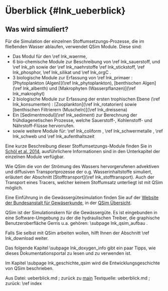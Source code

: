 Überblick  {#lnk_ueberblick}
=========
 
 
Was wird simuliert?
-------------------

<!-- In der Liste könnte man auch auf die Subpages verlinken
und die Subpages entsprechend anordnen...-->
Für die Simulation der einzelnen Stoffumsetzungs-Prozesse, die im fließenden 
Wasser ablaufen, verwendet QSim Module. Diese sind:
- Das Modul für den \ref lnk_waerme,
- 6 bio-chemische Module zur Beschreibung von \ref lnk_sauerstoff, und 
  \ref lnk_ph sowie der \ref lnk_naehrstoffe \ref lnk_stickstoff, 
  \ref lnk_phosphor, \ref lnk_silikat und \ref lnk_orgC .
- 3 biologische Module zur Erfassung von \ref lnk_primaer : 
  [Phytoplankton (Algen)](\ref lnk_phytoplankton), 
  [benthischen Algen](\ref lnk_albenth) und 
  [Makrophyten (Wasserpflanzen)](\ref lnk_makrophyt)
- 2 biologische Module zur Erfassung der ersten trophischen Ebene 
  (\ref lnk_konsumenten) : [Zooplankton](\ref lnk_rotatorien) sowie 
  [benthischen Filtrierern (Muscheln)](\ref lnk_dreissena)
- Ein [Sedimentmodul](\ref lnk_sediment) zur Berechnung der frühdiagenetischen
  Prozesse, welche Sauerstoff-, Kohlenstoff- und Nährstoff-Flüsse hervorrufen.
- sowie weitere Module für: \ref lnk_coliform , \ref lnk_schwermetalle , 
  \ref lnk_schweb und \ref lnk_aufenthaltszeit

Eine kurze Beschreibung dieser Stoffumsetzungs-Module finden Sie in
<a href="http://bibliothek.bafg.de/webopac/index.asp?detsuche_systematik=online+492" target="_blank">Schöl et al. 2014</a>,
ausführlichere Informationen sind in den Unterkapitel der einzelnen Module 
verfügbar.

Wie QSim die von der Strömung des Wassers hervorgerufenen advektiven
und diffusiven Transportprozesse der o.g. Wasserinhaltstoffe simuliert,
erläutert der Abschnitt [Stofftransport](\ref lnk_stofftransport).
Auch der Transport eines Tracers, welcher keinem Stoffumsatz unterliegt ist 
mit QSim möglich.

Eine Einführung in die Gewässergütesimulation finden Sie auf der
<a href="http://www.bafg.de/DE/08_Ref/U2/01_mikrobiologie/QSIM/qsim_node.html" target="_blank">
Website der Bundesanstalt für Gewäserkunde</a>, in der
<a href="http://bibliothek.bafg.de/webopac/index.asp?detsuche_systematik=online+321" target="_blank">
QSim Übersicht</a>.

QSim ist der Simulationskern für die Gewässergüte.
Es ist eingebunden in eine Software-Umgebung zu der die hydraulischen Treiber, 
die graphische Benutzeroberfläche Gerris u.a. gehören: 
\subpage lnk_qsim_aufbau .

Falls Sie selbst mit QSim arbeiten wollen, hilft Ihnen der Abschnitt 
\ref lnk_download weiter.

Das folgende Kapitel \subpage lnk_doxygen_info gibt ein paar Tipps, wie
dieses Dokumentationsportal zu lesen und zu verwenden ist.

Im Kapitel \subpage lnk_geschichte_qsim wird die Entwicklungsgeschichte
von QSim beschrieben.


Aus Datei: ueberblick.md ; zurück zu <a href="index.html">main</a>
Textquelle: ueberblick.md ; zurück: \ref index
 